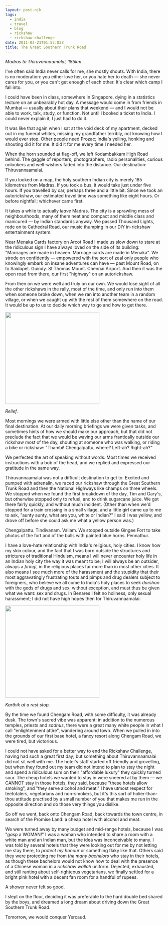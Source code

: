 ```yaml
---
layout: post.njk
tags:
  - india
  - travel
  - blog
  - rickshaw
  - rickshaw-challenge
date: 2011-02-21T01:55:03Z
title: The Great Southern Trunk Road
---
```


_Madras to Thiruvannaamalai, 185km_

I've often said India never calls for me, she mostly shouts. With India, there is no moderation: you either love her, or you hate her to death — she never cares for you, or you can't get enough of each other. It's clear which camp I fall into.

I could have been in class, somewhere in Singapore, dying in a statistics lecture on an unbearably hot day. A message would come in from friends in Mumbai — usually about their plans that weekend — and I would not be able to work, talk, study, or function. Not until I booked a ticket to India. I could never explain it, I just had to do it.

It was like that again when I sat at the void deck of my apartment, decked out in my funeral whites, missing my grandfather terribly, not knowing how I would ever stop. Other people need Prozac; India's yelling, honking and shouting did it for me. It did it for me every time I needed her.

When the horn sounded at flag-off, we left Kodambakkam High Road behind. The gaggle of reporters, photographers, radio personalities, curious onlookers and well-wishers faded into the distance. Our destination: Thiruvannaamalai.

If you looked on a map, the holy southern Indian city is merely 185 kilometres from Madras. If you took a bus, it would take just under five hours. If you travelled by car, perhaps three and a little bit. Since we took an autorickshaw, our estimated travel time was something like eight hours. Or before nightfall; whichever came first.

It takes a while to actually _leave_ Madras. The city is a sprawling mess of neighbourhoods, many of them neat and compact and middle class and manicured — by Indian standards anyway. We passed Thousand Lights, rode on to Cathedral Road, our music thumping in our DIY in-rickshaw entertainment system.

Near Menaka Cards factory on Arcot Road I made us slow down to stare at the ridiculous sign I have always loved on the side of its building: "Marriages are made in heaven. Marriage cards are made in Menaka". We strode on confidently — empowered with the sort of zeal only people who knowingly embark on insane adventures can have — past Mount Road, on to Saidapet. Guindy. St Thomas Mount. Chennai Airport. And then it was the open road from there, our first "highway" on an autorickshaw.

From then on we were well and truly on our own. We would lose sight of all the other rickshaws in the rally, most of the time, and only run into them when someone broke down, when we ran into another team in a random village, or when we caught up with the rest of them somewhere on the road. It would be up to us to decide which way to go and how to get there.

<img src="http://res.cloudinary.com/dmchbvarm/image/upload/h_293,w_300/v1456563131/IMG_4035_rxerrx.jpg" alt="" title="Andrew in the Bush" width="300" height="293" class="size-medium wp-image-139" />

_Relief._

Most mornings we were armed with little else other than the name of our final destination. At our daily morning briefings we were given tasks, and sometimes hints of how we should make our approach, but that did not preclude the fact that we would be waving our arms frantically outside our rickshaw most of the day, shouting at someone who was walking, or riding a bike or rickshaw: "Thambi! Chengalpattu, where? Left-ah? Right-ah?"

We perfected the art of speaking without words. Most times we received instructions with a bob of the head, and we replied and expressed our gratitude in the same way.

Thiruvannaamalai was not a difficult destination to get to. Excited and pumped with adrenalin, we raced our rickshaw through the Great Southern Trunk Road and then the National Highways like champs on three wheels. We stopped when we found the first breakdown of the day, Tim and Gary's, but otherwise stopped only to refuel, and to drink sugarcane juice. We got there fairly quickly, and without much incident. (Other than when we'd stopped for a train crossing in a small village, and a little girl came up to me to ask, "aunty aunty, what are you, white or Indian?" I said I was yellow, and drove off before she could ask me what a yellow person was.)

Chengalpattu. Tindivanam. Vallam. We stopped outside Gingee Fort to take photos of the fort and of the bulls with painted blue horns. Pennathur.

I have a love-hate relationship with India's religious, holy cities. I know how my skin colour, and the fact that I was born outside the structures and strictures of traditional Hinduism, means I will never encounter holy life in an Indian holy city the way it was meant to be; I will always be an outsider, always a _firingi_, in the religious places far more than in most other cities. It also means I see much more of the harassment and the stupidity that their most aggravatingly frustrating touts and pimps and drug dealers subject to foreigners, who believe we all come to India's holy places to seek _darshan_ with the gods of drugs and sex, without exception, and must thus be given what we want: sex and drugs. In Benares I felt no holiness, only sexual harassment; I did not have high hopes then for Thiruvannaamalai. 

<img src="http://res.cloudinary.com/dmchbvarm/image/upload/h_293,w_300/v1456563124/IMG_4037_iqzi28.jpg" alt="" title="Karthik taking a break" width="300" height="293" class="size-medium wp-image-141" />

_Karthik at a rest stop._

By the time we found Chengam Road, with some difficulty, it was already dusk. The town's sacred vibe was apparent: in addition to the numerous temples, priests and _sadhus_, there were a great many white people in what I call "enlightenment attire", wandering around town. When we pulled in into the grounds of our first base hotel, a fancy resort along Chengam Road, we were tired, but victorious.

I could not have asked for a better way to end the Rickshaw Challenge, having had such a great first day; but something about Thiruvannaamalai did not sit well with me. The hotel's staff started off friendly and grovelling, but when they found out my team did not intend to plan to stay the night and spend a ridiculous sum on their "affordable luxury" they quickly turned sour. The cheap hotels we wanted to stay in were sneered at by them — we CANNOT stay in those hotels, they said, because "these hotels allow smoking", and "they serve alcohol and meat." I have utmost respect for teetotalers, vegetarians and non-smokers, but it's this sort of holier-than-thou attitude practised by a small number of you that makes me run in the opposite direction and do those very things you dislike.

So off we went, back onto Chengam Road, back towards the town centre, in search of the Promise Land: a cheap hotel with alcohol and meat.

We were turned away by many budget and mid-range hotels, because I was "_gasp_ a WOMAN!" I was a woman who intended to share a room with a white man and an Indian man, but the idea was inconceivable to many. I was told by several hotels that they were looking out for me by not letting me stay there, to _protect my honour_ or something flaky like that. Others said they were protecting me from _the many bachelors_ who stay in their hotels, as though these bachelors would not know how to deal with the presence of a Chinese woman in a _rickshaw wallah_ uniform. Dejected, exhausted, and still ranting about self-righteous vegetarians, we finally settled for a bright pink hotel with a decent fan room for a handful of rupees.

A shower never felt so good.

I slept on the floor, deciding it was preferable to the hard double bed shared by the boys, and dreamed a long dream about driving down the Great Southern Trunk Road.

Tomorrow, we would conquer Yercaud.
